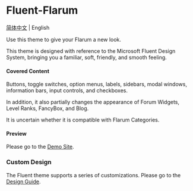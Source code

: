 # Fluent-Flarum

[简体中文](./ReadMe.md) | English

Use this theme to give your Flarum a new look.

This theme is designed with reference to the Microsoft Fluent Design System, bringing you a familiar, soft, friendly, and smooth feeling.

#### Covered Content

Buttons, toggle switches, option menus, labels, sidebars, modal windows, information bars, input controls, and checkboxes.

In addition, it also partially changes the appearance of Forum Widgets, Level Ranks, FancyBox, and Blog.

It is uncertain whether it is compatible with Flarum Categories.

#### Preview

Please go to the [Demo Site](https://dellzhackintosh.github.io/fluent-flarum/).

### Custom Design

The Fluent theme supports a series of customizations. Please go to the [Design Guide](./documents/design-en.md).
